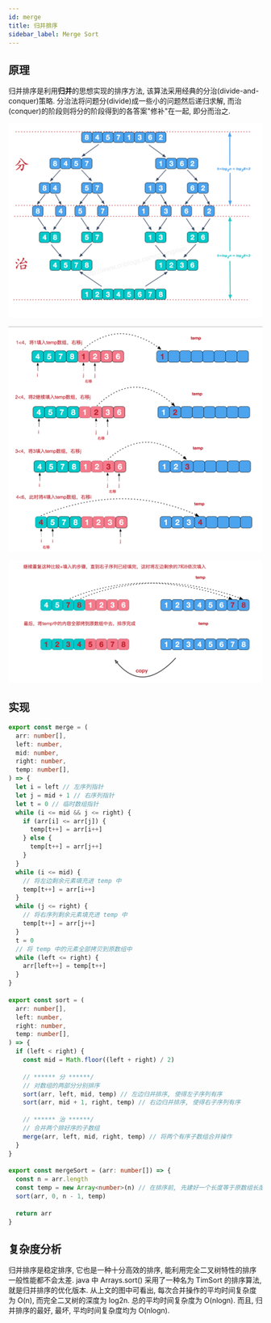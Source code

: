 ```yaml
---
id: merge
title: 归并排序
sidebar_label: Merge Sort
---
```


## 原理

归并排序是利用**归并**的思想实现的排序方法, 该算法采用经典的分治(divide-and-conquer)策略. 分治法将问题分(divide)成一些小的问题然后递归求解, 而治(conquer)的阶段则将分的阶段得到的各答案"修补"在一起, 即分而治之.

![merge-sort](../../static/img/merge-sort-1.png)

![merge-sort](../../static/img/merge-sort-2.png)

![merge-sort](../../static/img/merge-sort-3.png)

## 实现

```ts
export const merge = (
  arr: number[],
  left: number,
  mid: number,
  right: number,
  temp: number[],
) => {
  let i = left // 左序列指针
  let j = mid + 1 // 右序列指针
  let t = 0 // 临时数组指针
  while (i <= mid && j <= right) {
    if (arr[i] <= arr[j]) {
      temp[t++] = arr[i++]
    } else {
      temp[t++] = arr[j++]
    }
  }
  while (i <= mid) {
    // 将左边剩余元素填充进 temp 中
    temp[t++] = arr[i++]
  }
  while (j <= right) {
    // 将右序列剩余元素填充进 temp 中
    temp[t++] = arr[j++]
  }
  t = 0
  // 将 temp 中的元素全部拷贝到原数组中
  while (left <= right) {
    arr[left++] = temp[t++]
  }
}

export const sort = (
  arr: number[],
  left: number,
  right: number,
  temp: number[],
) => {
  if (left < right) {
    const mid = Math.floor((left + right) / 2)

    // ****** 分 ******/
    // 对数组的两部分分别排序
    sort(arr, left, mid, temp) // 左边归并排序, 使得左子序列有序
    sort(arr, mid + 1, right, temp) // 右边归并排序, 使得右子序列有序

    // ****** 治 ******/
    // 合并两个排好序的子数组
    merge(arr, left, mid, right, temp) // 将两个有序子数组合并操作
  }
}

export const mergeSort = (arr: number[]) => {
  const n = arr.length
  const temp = new Array<number>(n) // 在排序前, 先建好一个长度等于原数组长度的临时数组, 避免递归中频繁开辟空间
  sort(arr, 0, n - 1, temp)

  return arr
}
```

## 复杂度分析

归并排序是稳定排序, 它也是一种十分高效的排序, 能利用完全二叉树特性的排序一般性能都不会太差. java 中 Arrays.sort() 采用了一种名为 TimSort 的排序算法, 就是归并排序的优化版本. 从上文的图中可看出, 每次合并操作的平均时间复杂度为 O(n), 而完全二叉树的深度为 log2n. 总的平均时间复杂度为 O(nlogn). 而且, 归并排序的最好, 最坏, 平均时间复杂度均为 O(nlogn).
